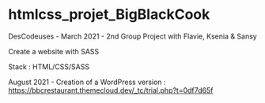 # htmlcss_projet_BigBlackCook
DesCodeuses - March 2021 - 2nd Group Project with Flavie, Ksenia &amp; Sansy

Create a website with SASS

Stack : HTML/CSS/SASS


August 2021 - Creation of a WordPress version : 
https://bbcrestaurant.themecloud.dev/_tc/trial.php?t=0df7d65f
